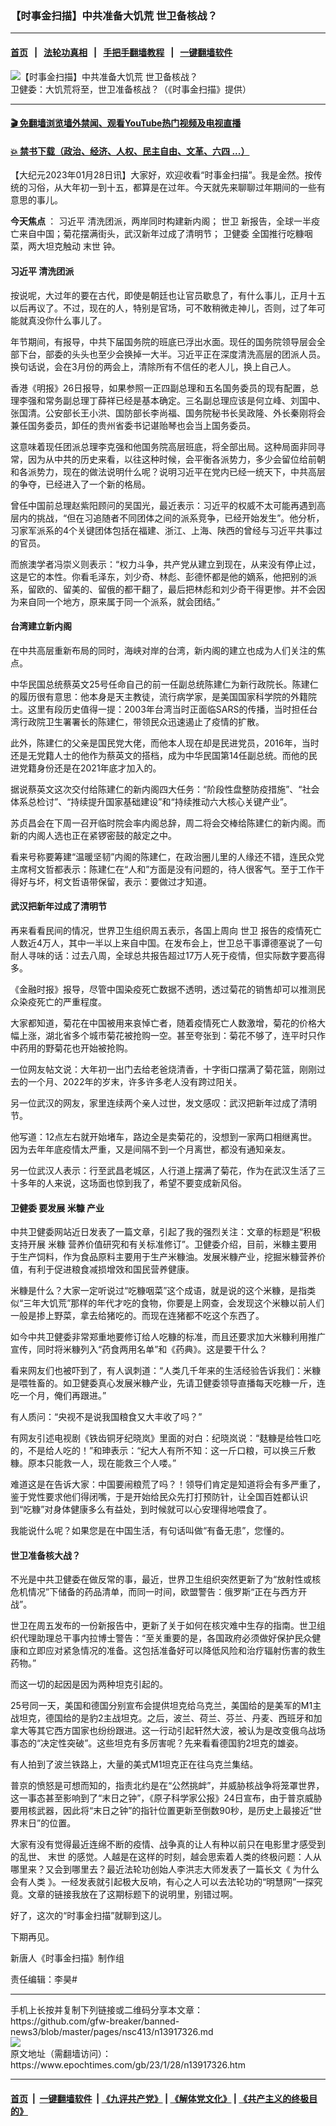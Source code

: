 ### 【时事金扫描】中共准备大饥荒 世卫备核战？
------------------------

#### [首页](https://github.com/gfw-breaker/banned-news3/blob/master/README.md) &nbsp;&nbsp;|&nbsp;&nbsp; [法轮功真相](https://github.com/begood0513/basic/blob/master/README.md)  &nbsp;&nbsp;|&nbsp;&nbsp; [手把手翻墙教程](https://github.com/gfw-breaker/guides/wiki)  &nbsp;&nbsp;|&nbsp;&nbsp; [一键翻墙软件](https://github.com/gfw-breaker/nogfw/blob/master/README.md)  



<div><img alt="【时事金扫描】中共准备大饥荒 世卫备核战？" class="attachment-djy_600_400 size-djy_600_400 wp-post-image" src="https://i.epochtimes.com/assets/uploads/2023/01/id13917328-1200x800-600x400.jpg"/>
<div class="caption">
 卫健委：大饥荒将至，世卫准备核战？（《时事金扫描》提供）
</div></div><hr/>

#### [ 🎬  免翻墙浏览墙外禁闻、观看YouTube热门视频及电视直播](https://github.com/gfw-breaker/HelloWorld)

#### [ 💥  禁书下载（政治、经济、人权、民主自由、文革、六四 ...）](https://github.com/gfw-breaker/books/blob/master/README.md)

<div><p>
 【大纪元2023年01月28日讯】大家好，欢迎收看“时事金扫描”。我是金然。按传统的习俗，从大年初一到十五，都算是在过年。今天就先来聊聊过年期间的一些有意思的事儿。
</p>
<p>
 <strong>
  今天焦点
 </strong>
 ：
 <ok href="https://www.epochtimes.com/gb/tag/%E4%B9%A0%E8%BF%91%E5%B9%B3.html">
  习近平
 </ok>
 清洗团派，两岸同时构建新内阁；
 <ok href="https://www.epochtimes.com/gb/tag/%E4%B8%96%E5%8D%AB.html">
  世卫
 </ok>
 新报告，全球一半疫亡来自中国；菊花摆满街头，武汉新年过成了清明节；
 <ok href="https://www.epochtimes.com/gb/tag/%E5%8D%AB%E5%81%A5%E5%A7%94.html">
  卫健委
 </ok>
 全国推行吃糠咽菜，两大坦克触动
 <ok href="https://www.epochtimes.com/gb/tag/%E6%9C%AB%E4%B8%96.html">
  末世
 </ok>
 钟。
</p>
<p>
 <center>
 </center>
 <h4>
  <ok href="https://www.epochtimes.com/gb/tag/%E4%B9%A0%E8%BF%91%E5%B9%B3.html">
   习近平
  </ok>
  清洗团派
 </h4>
 <p>
  按说呢，大过年的要在古代，即使是朝廷也让官员歇息了，有什么事儿，正月十五以后再议了。不过，现在的人，特别是官场，可不敢稍微走神儿，否则，过了年可能就真没你什么事儿了。
 </p>
 <p>
  年节期间，有报导，中共下届国务院的班底已浮出水面。现任的国务院领导层会全部下台，部委的头头也至少会换掉一大半。习近平正在深度清洗高层的团派人员。换句话说，会在3月份的两会上，清除所有不信任的老人儿，换上自己人。
 </p>
 <p>
  香港《明报》26日报导，如果参照一正四副总理和五名国务委员的现有配置，总理李强和常务副总理丁薛祥已经是基本确定。三名副总理应该是何立峰、刘国中、张国清。公安部长王小洪、国防部长李尚福、国务院秘书长吴政隆、外长秦刚将会兼任国务委员，卸任的贵州省委书记谌贻琴也会当上国务委员。
 </p>
 <p>
  这意味着现任团派总理李克强和他国务院高层班底，将全部出局。这种局面非同寻常，因为从中共的历史来看，以往这种时候，会平衡各派势力，多少会留位给前朝和各派势力，现在的做法说明什么呢？说明习近平在党内已经一统天下，中共高层的争夺，已经进入了一个新的格局。
 </p>
 <p>
  曾任中国前总理赵紫阳顾问的吴国光，最近表示：习近平的权威不太可能再遇到高层内的挑战，“但在习追随者不同团体之间的派系竞争，已经开始发生”。他分析，习家军派系的4个关键团体包括在福建、浙江、上海、陕西的曾经与习近平共事过的官员。
 </p>
 <p>
  而旅澳学者冯崇义则表示：“权力斗争，共产党从建立到现在，从来没有停止过，这是它的本性。你看毛泽东，刘少奇、林彪、彭德怀都是他的嫡系，他把别的派系，留欧的、留美的、留俄的都干翻了，最后把林彪和刘少奇干得更惨。并不会因为来自同一个地方，原来属于同一个派系，就会团结。”
 </p>
 <h4>
  台湾建立新内阁
 </h4>
 <p>
  在中共高层重新布局的同时，海峡对岸的台湾，新内阁的建立也成为人们关注的焦点。
 </p>
 <p>
  中华民国总统蔡英文25号任命自己的前一任副总统陈建仁为新行政院长。陈建仁的履历很有意思：他本身是天主教徒，流行病学家，是美国国家科学院的外籍院士。这里有段历史值得一提：2003年台湾当时正面临SARS的传播，当时担任台湾行政院卫生署署长的陈建仁，带领民众迅速遏止了疫情的扩散。
 </p>
 <p>
  此外，陈建仁的父亲是国民党大佬，而他本人现在却是民进党员，2016年，当时还是无党籍人士的他作为蔡英文的搭档，成为中华民国第14任副总统。而他的民进党籍身份还是在2021年底才加入的。
 </p>
 <p>
  据说蔡英文这次交付给陈建仁的新内阁四大任务：“阶段性盘整防疫措施”、“社会体系总检讨”、“持续提升国家基础建设”和“持续推动六大核心关键产业”。
 </p>
 <p>
  苏贞昌会在下周一召开临时院会率内阁总辞，周二将会交棒给陈建仁的新内阁。而新的内阁人选也正在紧锣密鼓的敲定之中。
 </p>
 <p>
  看来号称要筹建“温暖坚韧”内阁的陈建仁，在政治圈儿里的人缘还不错，连民众党主席柯文哲都表示：陈建仁在“人和”方面是没有问题的，待人很客气。至于工作干得好与坏，柯文哲语带保留，表示：要做过才知道。
 </p>
 <h4>
  武汉把新年过成了清明节
 </h4>
 <p>
  再来看看民间的情况，世界卫生组织周五表示，各国上周向
  <ok href="https://www.epochtimes.com/gb/tag/%E4%B8%96%E5%8D%AB.html">
   世卫
  </ok>
  报告的疫情死亡人数近4万人，其中一半以上来自中国。在发布会上，世卫总干事谭德塞说了一句耐人寻味的话：过去八周，全球总共报告超过17万人死于疫情，但实际数字要高得多。
 </p>
 <p>
  《金融时报》报导，尽管中国染疫死亡数据不透明，透过菊花的销售却可以推测民众染疫死亡的严重程度。
 </p>
 <p>
  大家都知道，菊花在中国被用来哀悼亡者，随着疫情死亡人数激增，菊花的价格大幅上涨，湖北省多个城市菊花被抢购一空。甚至夸张到：菊花不够了，连平时只作中药用的野菊花也开始被抢购。
 </p>
 <p>
  一位网友帖文说：大年初一出门去给老爸烧清香，十字街口摆满了菊花篮，刚刚过去的一个月、2022年的岁末，许多许多老人没有跨过阳关。
 </p>
 <p>
  另一位武汉的网友，家里连续两个亲人过世，发文感叹：武汉把新年过成了清明节。
 </p>
 <p>
  他写道：12点左右就开始堵车，路边全是卖菊花的，没想到一家两口相继离世。因为去年年底疫情太严重，又是间隔不到一个月离世，都没有通知亲友。
 </p>
 <p>
  另一位武汉人表示：行至武昌老城区，人行道上摆满了菊花，作为在武汉生活了三十多年的人来说，这场面也惊到我了，希望不要变成新风俗。
 </p>
 <h4>
  <ok href="https://www.epochtimes.com/gb/tag/%E5%8D%AB%E5%81%A5%E5%A7%94.html">
   卫健委
  </ok>
  要发展
  <ok href="https://www.epochtimes.com/gb/tag/%E7%B1%B3%E7%B3%A0.html">
   米糠
  </ok>
  产业
 </h4>
 <p>
  中共卫健委网站近日发表了一篇文章，引起了我的强烈关注：文章的标题是“积极支持开展
  <ok href="https://www.epochtimes.com/gb/tag/%E7%B1%B3%E7%B3%A0.html">
   米糠
  </ok>
  营养价值研究和有关标准修订”。卫健委介绍，目前，米糠主要用于生产饲料，作为食品原料主要用于生产米糠油。发展米糠产业，挖掘米糠营养价值，有利于促进粮食减损增效和国民营养健康。
 </p>
 <p>
  米糠是什么？大家一定听说过“吃糠咽菜”这个成语，就是说的这个米糠，是指类似“三年大饥荒”那样的年代才吃的食物，你要是上网查，会发现这个米糠以前人们一般是掺上野菜，拿去给猪吃的。而现在连猪都不吃这个东西了。
 </p>
 <p>
  如今中共卫健委非常郑重地要修订给人吃糠的标准，而且还要求加大米糠利用推广宣传，同时将米糠列入“药食两用名单”和《药典》。这是要干什么？
 </p>
 <p>
  看来网友们也被吓到了，有人讽刺道：“人类几千年来的生活经验告诉我们：米糠是喂牲畜的。如卫健委真心发展米糠产业，先请卫健委领导直播每天吃糠一斤，连吃一个月，俺们再跟进。”
 </p>
 <p>
  有人质问：“央视不是说我国粮食又大丰收了吗？”
 </p>
 <p>
  有网友引述电视剧《铁齿铜牙纪晓岚》里面的对白：纪晓岚说：“麸糠是给牲口吃的，不是给人吃的！”和珅表示：“纪大人有所不知：这一斤口粮，可以换三斤敷糠。原本只能救一人，现在能救三个人喽。”
 </p>
 <p>
  难道这是在告诉大家：中国要闹粮荒了吗？！领导们肯定是知道将会有多严重了，鉴于党性要求他们得闭嘴，于是开始给民众先打打预防针，让全国百姓都认识到“吃糠”对身体健康多么有益处，到时候就可以心安理得地喂食了。
 </p>
 <p>
  我能说什么呢？如果您是在中国生活，有句话叫做“有备无患”，您懂的。
 </p>
 <h4>
  世卫准备核大战？
 </h4>
 <p>
  不光是中共卫健委在做反常的事，最近，世界卫生组织突然更新了为“放射性或核危机情况”下储备的药品清单，而同一时间，欧盟警告：俄罗斯“正在与西方开战”。
 </p>
 <p>
  世卫在周五发布的一份新报告中，更新了关于如何在核灾难中生存的指南。世卫组织代理助理总干事内拉博士警告：“至关重要的是，各国政府必须做好保护民众健康和立即应对紧急情况的准备。这包括准备好可以降低风险和治疗辐射伤害的救生药物。”
 </p>
 <p>
  而这一切的起因是因为两种坦克引起的。
 </p>
 <p>
  25号同一天，美国和德国分别宣布会提供坦克给乌克兰，美国给的是美军的M1主战坦克，德国给的是豹2主战坦克。之后，波兰、荷兰、芬兰、丹麦、西班牙和加拿大等其它西方国家也纷纷跟进。这一行动引起轩然大波，被认为是改变俄乌战场事态的“决定性突破”。这些坦克有多厉害呢？先来看看德国豹2坦克的雄姿。
 </p>
 <p>
  有人拍到了波兰铁路上，大量的美式M1坦克正在往乌克兰集结。
 </p>
 <p>
  普京的愤怒是可想而知的，指责北约是在“公然挑衅”，并威胁核战争将笼罩世界，这一事态甚至影响到了“末日之钟”，《原子科学家公报》24日宣布，由于普京威胁要用核武器，因此将“末日之钟”的指针位置更新至倒数90秒，是历史上最接近“世界末日”的位置。
 </p>
 <p>
  大家有没有觉得最近连绵不断的疫情、战争真的让人有种以前只在电影里才感受到的乱世、
  <ok href="https://www.epochtimes.com/gb/tag/%E6%9C%AB%E4%B8%96.html">
   末世
  </ok>
  的感觉。人越是在这样的时刻，越会思索着人类的终极问题：人从哪里来？又会到哪里去？最近法轮功创始人李洪志大师发表了一篇长文《
  <ok href="https://www.epochtimes.com/gb/23/1/21/n13912117.htm">
   为什么会有人类
  </ok>
  》。一经发表就引起极大反响，有心之人可以去法轮功的“明慧网”一探究竟。文章的链接我放在了这期标题下的说明里，别错过啊。
 </p>
 <p>
  好了，这次的“时事金扫描”就聊到这儿。
 </p>
 <p>
  下期再见。
 </p>
 <p>
  新唐人《时事金扫描》制作组
 </p>
 <p>
  责任编辑：李昊#
 </p>
</p></div>
<hr/>
手机上长按并复制下列链接或二维码分享本文章：<br/>
https://github.com/gfw-breaker/banned-news3/blob/master/pages/nsc413/n13917326.md <br/>
<a href='https://github.com/gfw-breaker/banned-news3/blob/master/pages/nsc413/n13917326.md'><img src='https://github.com/gfw-breaker/banned-news3/blob/master/pages/nsc413/n13917326.md.png'/></a> <br/>
原文地址（需翻墙访问）：https://www.epochtimes.com/gb/23/1/28/n13917326.htm


------------------------
#### [首页](https://github.com/gfw-breaker/banned-news3/blob/master/README.md) &nbsp;|&nbsp; [一键翻墙软件](https://github.com/gfw-breaker/nogfw/blob/master/README.md) &nbsp;| [《九评共产党》](https://github.com/gfw-breaker/9ping.md/blob/master/README.md#九评之一评共产党是什么) | [《解体党文化》](https://github.com/gfw-breaker/jtdwh.md/blob/master/README.md) | [《共产主义的终极目的》](https://github.com/gfw-breaker/gczydzjmd.md/blob/master/README.md)


<img src='http://gfw-breaker.win/banned-news3/pages/nsc413/n13917326.md' width='0px' height='0px'/>